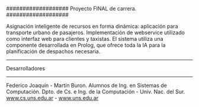 ###################
Proyecto FINAL de carrera.
###################

Asignación inteligente de recursos en forma dinámica: aplicación para transporte urbano de pasajeros.
Implementación de webservice utilizado como interfaz web para clientes y taxistas.
El sistema utiliza una componente desarrollada en Prolog, que ofrece toda la IA para la planificación
de despachos necesaria.

*******************
Desarrolladores
*******************

Federico Joaquín - Martín Buron.
Alumnos de Ing. en Sistemas de Computación.
Dpto. de Cs. e Ing. de la Computación - Univ. Nac. del Sur.
www.cs.uns.edu.ar - www.uns.edu.ar
